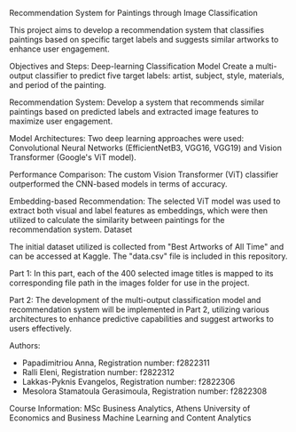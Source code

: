 Recommendation System for Paintings through Image Classification

This project aims to develop a recommendation system that classifies paintings based on specific target labels and suggests similar artworks to enhance user engagement.

Objectives and Steps:
Deep-learning Classification Model
Create a multi-output classifier to predict five target labels: artist, subject, style, materials, and period of the painting.

Recommendation System:
Develop a system that recommends similar paintings based on predicted labels and extracted image features to maximize user engagement.

Model Architectures:
Two deep learning approaches were used: Convolutional Neural Networks (EfficientNetB3, VGG16, VGG19) and Vision Transformer (Google's ViT model).

Performance Comparison:
The custom Vision Transformer (ViT) classifier outperformed the CNN-based models in terms of accuracy.

Embedding-based Recommendation:
The selected ViT model was used to extract both visual and label features as embeddings, which were then utilized to calculate the similarity between paintings for the recommendation system.
Dataset

The initial dataset utilized is collected from "Best Artworks of All Time" and can be accessed at Kaggle. The "data.csv" file is included in this repository.

Part 1:
In this part, each of the 400 selected image titles is mapped to its corresponding file path in the images folder for use in the project.

Part 2:
The development of the multi-output classification model and recommendation system will be implemented in Part 2, utilizing various architectures to enhance predictive capabilities and suggest artworks to users effectively.

Authors:
* Papadimitriou Anna, Registration number: f2822311
* Ralli Eleni, Registration number: f2822312
* Lakkas-Pyknis Evangelos, Registration number: f2822306
* Mesolora Stamatoula Gerasimoula, Registration number: f2822308

Course Information:
MSc Business Analytics, Athens University of Economics and Business
Machine Learning and Content Analytics
